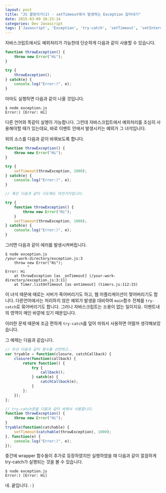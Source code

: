 ```yaml
---
layout: post
title: "JS 꼴랑이거(2) - setTimeout에서 발생하는 Exception 잡아내기"
date: 2015-03-09 16:23:14
categories: Dev Javascript
tags: ['Javascript', 'Exception', 'try-catch', 'setTimeout', 'setInterval']
---
```


자바스크립트에서도 예외처리가 가능한데 단순하게 다음과 같이 사용할 수 있습니다.

```javascript
function throwException() {
    throw new Error("Hi");
}

try {
    throwException();
} catch(e) {
    console.log("Error:)", e);
}
```
 아마도 실행하면 다음과 같이 나올 것입니다.
 
 ```
$ node exception.js
Error:) [Error: Hi]
```

다른 언어와 똑같이 실행이 가능합니다. 그런데 자바스크립트에서 예외처리를 조심히 사용해야할 때가 있는데요, 바로 이벤트 안에서 발생시키는 예외가 그 녀석입니다.

위의 소스를 다음과 같이 바꿔보도록 합니다.

```javascript
function throwException() {
    throw new Error("Hi");
}

try {
    setTimeout(throwException, 1000);
} catch(e) {
    console.log("Error:)", e);
}

// 혹은 다음과 같이 시도해도 마찬가지입니다.

try {
    function throwException() {
        throw new Error("Hi");
    }
    setTimeout(throwException, 1000);
} catch(e) {
    console.log("Error:)", e);
}
```

그러면 다음과 같이 에러를 발생시켜버립니다.

```
$ node exception.js
/your-work-directory/exception.js:3
    throw new Error("Hi");
          ^
Error: Hi
    at throwException [as _onTimeout] (/your-work-directory/exception.js:3:11)
    at Timer.listOnTimeout [as ontimeout] (timers.js:112:15)
```

이 녀석 때문에 때로는 서버가 죽어버리기도 하고, 웹 어플리케이션이 멎어버리기도 합니다. 다른언어에서는 처리하지 않은 예외가 발생을 대비하여 `main`함수 전체를 `try-catch`로 묶어버리기도 합니다. 그러나 자바스크립트는 소용이 없는 일이지요.  이벤트내의 영역이 메인 바깥에 있기 때문입니다.

이러한 문제 때문에 조금 편하게 `try-catch`를 덮어 씌워서 사용하면 어떨까 생각해보았습니다.

그 예제는 다음과 같습니다.

```javascript
// 우선 다음과 같이 함수를 선언하고..
var tryable = function(closure, catchCallback) {
    closure(function(callback) {
        return function() {
            try {
                callback();
            } catch(e) {
                catchCallback(e);
            }
        };
    });
};

// try-catch문을 다음과 같이 바꿔서 사용합니다.
function throwException() {
    throw new Error("Hi");
}
tryable(function(catchable) {
    setTimeout(catchable(throwException), 1000);
}, function(e) {
    console.log("Error:)", e);
});
```

중간에 wrapper 함수들이 추가로 등장하였지만 실행하였을 때 다음과 같이 깔끔하게 try-catch가 실행되는 것을 볼 수 있습니다.

```
$ node exception.js
Error:) [Error: Hi]
```

네. 끝입니다. : )
